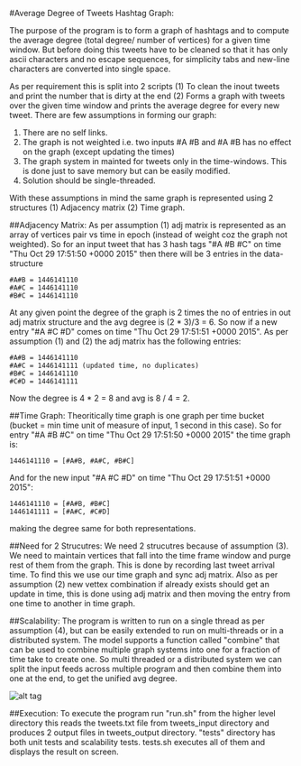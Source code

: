 #Average Degree of Tweets Hashtag Graph:

  The purpose of the program is to form a graph of hashtags and to compute the average degree (total degree/ number of vertices) for a given time window. But before doing this tweets have to be cleaned so that it has only ascii characters and no escape sequences, for simplicity tabs and new-line characters are converted into single space.
  
  As per requirement this is split into 2 scripts (1) To clean the inout tweets and print the number that is dirty at the end (2) Forms a graph with tweets over the given time window and prints the average degree for every new tweet. There are few assumptions in forming our graph:
  
1. There are no self links. 
2. The graph is not weighted i.e. two inputs #A #B and #A #B has no effect on the graph (except updating the times)
3. The graph system in mainted for tweets only in the time-windows. This is done just to save memory but can be easily modified.
4. Solution should be single-threaded.
  
  With these assumptions in mind the same graph is represented using 2 structures (1) Adjacency matrix (2) Time graph.

##Adjacency Matrix:
  As per assumption (1) adj matrix is represented as an array of vertices pair vs time in epoch (instead of weight coz the graph not weighted). So for an input tweet that has 3 hash tags "#A #B #C" on time "Thu Oct 29 17:51:50 +0000 2015" then there will be 3 entries in the data-structure 
  ```
  #A#B = 1446141110 
  #A#C = 1446141110 
  #B#C = 1446141110
  ```
  At any given point the degree of the graph is 2 times the no of entries in out adj matrix structure and the avg degree is (2 * 3)/3 = 6. 
  So now if a new entry "#A #C #D" comes on time "Thu Oct 29 17:51:51 +0000 2015". As per assumption (1) and (2) the adj matrix has the following entries:
  ```
  #A#B = 1446141110
  #A#C = 1446141111 (updated time, no duplicates)
  #B#C = 1446141110
  #C#D = 1446141111
  ```
  Now the degree is 4 * 2 = 8 and avg is 8 / 4 = 2.
  
##Time Graph:
  Theoritically time graph is one graph per time bucket (bucket = min time unit of measure of input, 1 second in this case). So for entry "#A #B #C" on time "Thu Oct 29 17:51:50 +0000 2015" the time graph is:
  ```
  1446141110 = [#A#B, #A#C, #B#C]
  ```
  And for the new input "#A #C #D" on time "Thu Oct 29 17:51:51 +0000 2015":
  ```
  1446141110 = [#A#B, #B#C]
  1446141111 = [#A#C, #C#D]
  ```
  making the degree same for both representations.
  
##Need for 2 Strucutres:
  We need 2 strucutres because of assumption (3). We need to maintain vertices that fall into the time frame window and purge rest of them from the graph. This is done by recording last tweet arrival time. To find this we use our time graph and sync adj matrix. Also as per assumption (2) new vettex combination if already exists should get an update in time, this is done using adj matrix and then moving the entry from one time to another in time graph.
  
##Scalability:
  The program is written to run on a single thread as per assumption (4), but can be easily extended to run on multi-threads or in a distributed system. The model supports a function called "combine" that can be used to combine multiple graph systems into one for a fraction of time take to create one. So multi threaded or a distributed system we can split the input feeds across multiple program and then combine them into one at the end, to get the unified avg degree.
  
  ![alt tag](https://raw.github.com/arvind-trinity/insight-tweet-challenge/master/images/average_degree.png)
  
##Execution:
  To execute the program run "run.sh" from the higher level directory this reads the tweets.txt file from tweets_input directory and produces 2 output files in tweets_output directory. 
  "tests" directory has both unit tests and scalability tests. tests.sh executes all of them and displays the result on screen.
  
